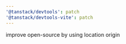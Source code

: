 ```yaml
---
'@tanstack/devtools': patch
'@tanstack/devtools-vite': patch
---
```


improve open-source by using location origin
